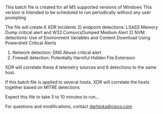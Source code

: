 This batch file is created for all MS supported versions of Windows
This version is intended to be scheduled to run periodically without any user prompting

The file will create 6 XDR Incidents
  2) endpoint detections: LSASS Memory Dump critical alert and W32.ComsvcsDumped Medium Alert
  2) NVM detections: Use of Environment Variables and Content Download Using Powershell Critical Alerts
  1) Network detection: DNS Abuse critical alert
  1) Firewall detection: Potentially Harmful Hidden File Extension

XDR will correlate these 4 telemetry sources and 6 detections to the same host.

If this batch file is applied to several hosts, XDR will correlate the hosts together based on MITRE detections

Expect this file to take 5 to 10 minutes to run...

For questions and modifications, contact darhicks@cisco.com
